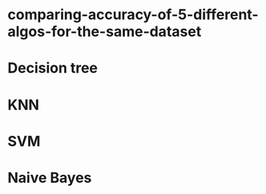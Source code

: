 # comparing-accuracy-of-5-different-algos-for-the-same-dataset
# Decision tree
# KNN
# SVM
# Naive Bayes
